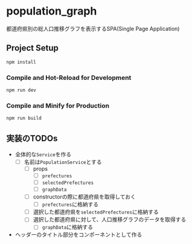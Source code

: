 # population_graph

都道府県別の総人口推移グラフを表示するSPA(Single Page Application)

## Project Setup

```sh
npm install
```

### Compile and Hot-Reload for Development

```sh
npm run dev
```

### Compile and Minify for Production

```sh
npm run build
```

## 実装のTODOs
- 全体的な`Service`を作る
  - [ ] 名前は`PopulationService`とする
    - [ ] props
      - [ ] `prefectures`
      - [ ] `selectedPrefectures`
      - [ ] `graphData`
    - [ ] constructorの際に都道府県を取得しておく
      - [ ] `prefectures`に格納する
    - [ ] 選択した都道府県を`selectedPrefectures`に格納する
    - [ ] 選択した都道府県に対して、人口推移グラフのデータを取得する
      - [ ] `graphData`に格納する
- ヘッダーのタイトル部分をコンポーネントとして作る